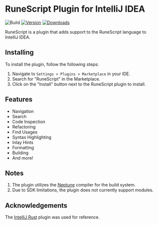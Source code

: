 # RuneScript Plugin for IntelliJ IDEA

![Build](https://github.com/waleedyaseen/intellij-runescript/workflows/Build/badge.svg)
[![Version](https://img.shields.io/jetbrains/plugin/v/22431-runescript.svg)](https://plugins.jetbrains.com/plugin/22431-runescript)
[![Downloads](https://img.shields.io/jetbrains/plugin/d/22431-runescript.svg)](https://plugins.jetbrains.com/plugin/22431-runescript)

<!-- Plugin description -->
RuneScript is a plugin that adds support to the RuneScript language to IntelliJ IDEA.
<!-- Plugin description end -->

## Installing

To install the plugin, follow the following steps:

1) Navigate to `Settings > Plugins > Marketplace` in your IDE.
2) Search for "RuneScript" in the Marketplace.
3) Click on the "Install" button next to the RuneScript plugin to install.

## Features

* Navigation
* Search
* Code Inspection
* Refactoring
* Find Usages
* Syntax Highlighting
* Inlay Hints
* Formatting
* Building
* And more!

## Notes

1) The plugin utilizes the [Neptune](https://gitlab.com/neptune-ps/neptune) compiler for the build system.
2) Due to SDK limitations, the plugin does not currently support modules.

## Acknowledgements

The [IntelliJ Rust](https://github.com/intellij-rust/intellij-rust) plugin was used for reference.